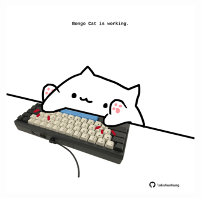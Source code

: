 <!-- built at 11/03/2023, 14:00:52 UTC -->
<p align="center">
  <img width="500" height="500" src="./ReadmeImage.svg">
</p>
